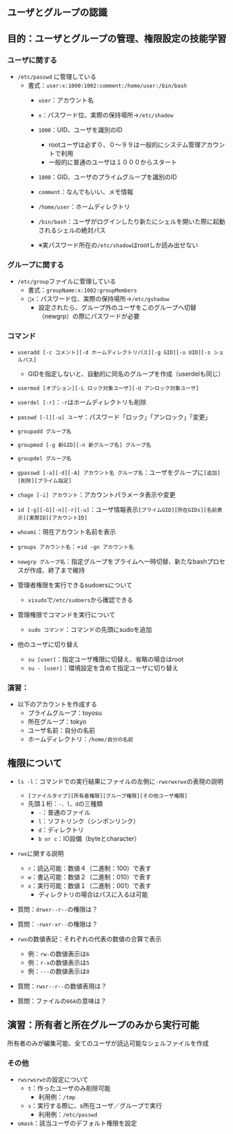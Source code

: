 ## ユーザとグループの認識



## 目的：ユーザとグループの管理、権限設定の技能学習



### ユーザに関する

- `/etc/passwd` に管理している
  - 書式：`user:x:1000:1002:comment:/home/user:/bin/bash`
    - `user`：アカウント名
    - `x`：パスワード位、実際の保持場所→`/etc/shadow`
    - `1000`：UID、ユーザを識別のID
      - rootユーザは必ず０、０〜９９は一般的にシステム管理アカウントで利用
      - 一般的に普通のユーザは１０００からスタート



    - `1000`：GID、ユーザのプライムグループを識別のID
    - `comment`：なんでもいい、メモ情報
    - `/home/user`：ホームディレクトリ
    - `/bin/bash`：ユーザがログインしたり新たにシェルを開いた際に起動されるシェルの絶対パス
    - ※実パスワード所在の`/etc/shadow`はrootしか読み出せない



### グループに関する

- `/etc/group`ファイルに管理している
  - 書式：`groupName:x:1002:groupMembers`
  - `x`：パスワード位、実際の保持場所→`/etc/gshadow`
    - 設定されたら、グループ外のユーザをこのグループへ切替（newgrp）の際にパスワードが必要



### コマンド

- `useradd [-c コメント][-d ホームディレクトリパス][-g GID][-u UID][-s シェルパス]`
  - GIDを指定しないと、自動的に同名のグループを作成（userdelも同じ）
- `usermod [オプション][-L ロック対象ユーザ][-U アンロック対象ユーザ]`
- `userdel [-r]`：`-r`はホームディレクトリも削除
- `passwd [-l][-u] ユーザ`：パスワード「ロック」「アンロック」「変更」



- `groupadd グループ名`
- `groupmod [-g 新GID][-n 新グループ名] グループ名`
- `groupdel グループ名`
- `gpasswd [-a][-d][-A] アカウント名 グループ名`：ユーザをグループに`[追加][削除][プライム指定]`



- `chage [-i] アカウント`：アカウントパラメータ表示や変更
- `id [-g][-G][-n][-r][-u]`：ユーザ情報表示`[プライムGID][所在GIDs][名前表示][実際ID][アカウントID]`
- `whoami`：現在アカウント名前を表示
- `groups アカウント名`：=`id -gn アカウント名`
- `newgrp グループ名`：指定グループをプライムへ一時切替、新たなbashプロセスが作成、終了まで維持



- 管理者権限を実行できるsudoersについて
  - `visudo`で`/etc/sudoers`から確認できる
- 管理権限でコマンドを実行について
  - `sudo コマンド`：コマンドの先頭にsudoを追加
- 他のユーザに切り替え
  - `su [user]`：指定ユーザ権限に切替え、省略の場合はroot
  - `su - [user]`：環境設定を含めて指定ユーザに切り替え



### 演習：

- 以下のアカウントを作成する
  - プライムグループ：toyosu
  - 所在グループ：tokyo
  - ユーザ名前：自分の名前
  - ホームディレクトリ：`/home/自分の名前`



## 権限について



- `ls -l`：コマンドでの実行結果にファイルの左側に`-rwxrwxrwx`の表現の説明
  - `[ファイルタイプ][所有者権限][グループ権限][その他ユーザ権限]`
  - 先頭１桁：`-、l、d`の三種類
    - `-`：普通のファイル
    - `l`：ソフトリンク（シンポンリンク）
    - `d`：ディレクトリ
    - `b or c`：IO設備（byteとcharacter）



- `rwx`に関する説明
  - `r`：読込可能：数値４（二進制：100）で表す
  - `w`：書込可能：数値２（二進制：010）で表す
  - `x`：実行可能：数値１（二進制：001）で表す
    - ディレクトリの場合はパスに入るは可能
- 質問：`drwxr--r--`の権限は？
- 質問：`-rwxr-xr--`の権限は？



- `rwx`の数値表記：それぞれの代表の数値の合算で表示
  - 例：`rw-`の数値表示は`6`
  - 例：`r-x`の数値表示は`5`
  - 例：`---`の数値表示は`0`
- 質問：`rwxr--r--`の数値表現は？
- 質問：ファイルの`664`の意味は？



## 演習：所有者と所在グループのみから実行可能  
所有者のみが編集可能、全てのユーザが読込可能なシェルファイルを作成



### その他

- `rwsrwsrwt`の設定について
  - `t`：作ったユーザのみ削除可能
    - 利用例：`/tmp`
  - `s`：実行する際に、s所在ユーザ／グループで実行
    - 利用例：`/etc/passwd`
- `umask`：該当ユーザのデフォルト権限を設定